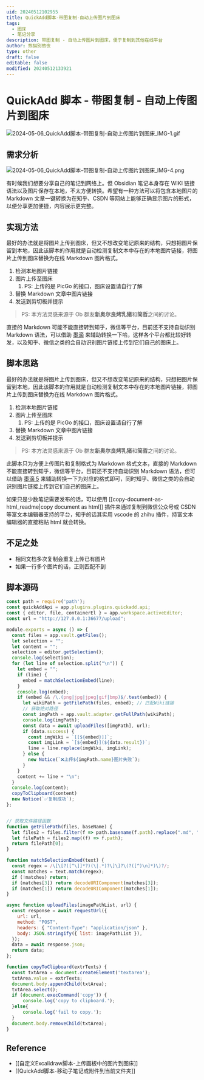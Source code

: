 ```yaml
---
uid: 20240512102955
title: QuickAdd脚本-带图复制-自动上传图片到图床
tags:
  - 图床
  - 笔记分享
description: 带图复制 - 自动上传图片到图床，便于复制到其他在线平台
author: 熊猫别熬夜
type: other
draft: false
editable: false
modified: 20240512133921
---
```


# QuickAdd 脚本 - 带图复制 - 自动上传图片到图床

![2024-05-06_QuickAdd脚本-带图复制-自动上传图片到图床_IMG-1.gif](https://cdn.pkmer.cn/images/202405121043617.gif!pkmer)

## 需求分析

![2024-05-06_QuickAdd脚本-带图复制-自动上传图片到图床_IMG-4.png](https://cdn.pkmer.cn/images/202405121030951.png!pkmer)

有时候我们想要分享自己的笔记到网络上。但 Obsidian 笔记本身存在 WIKI 链接语法以及图片保存在本地，不太方便转换。希望有一种方法可以将包含本地图片的 Markdown 文章一键转换为在知乎、CSDN 等网站上能够正确显示图片的形式，以便分享更加便捷，内容展示更完整。

## 实现方法

最好的办法就是将图片上传到图床，但又不想改变笔记原来的结构，只想把图片保留到本地，因此该脚本的作用就是自动检测复制文本中存在的本地图片链接，将图片上传到图床替换为在线 Markdown 图片格式。

1. 检测本地图片链接
2. 图片上传至图床
	1. PS: 上传的是 PicGo 的接口，图床设置请自行了解
3. 替换 Markdown 文章中图片链接
4. 发送到剪切板并提示

> PS: 本方法灵感来源于 Ob 群友**新奥尔良烤乳猪**和**简哲**之间的讨论。

直接的 Markdown 可能不能直接转到知乎，微信等平台，目前还不支持自动识别 Markdown 语法，可以借助 [墨滴](https://www.mdnice.com/) 来辅助转换一下哈，这样各个平台都比较好转发，以及知乎、微信之类的会自动识别图片链接上传到它们自己的图床上。

## 脚本思路

最好的办法就是将图片上传到图床，但又不想改变笔记原来的结构，只想把图片保留到本地，因此该脚本的作用就是自动检测复制文本中存在的本地图片链接，将图片上传到图床替换为在线 Markdown 图片格式。

1. 检测本地图片链接
2. 图片上传至图床
    1. PS: 上传的是 PicGo 的接口，图床设置请自行了解
3. 替换 Markdown 文章中图片链接
4. 发送到剪切板并提示

> PS: 本方法灵感来源于 Ob 群友**新奥尔良烤乳猪**和**简哲**之间的讨论。

此脚本只为方便上传图片和复制格式为 Markdown 格式文本，直接的 Markdown 不能直接转到知乎，微信等平台，目前还不支持自动识别 Markdown 语法，但可以借助 [墨滴 5](https://www.mdnice.com/) 来辅助转换一下为对应的格式即可，同时知乎、微信之类的会自动识别图片链接上传到它们自己的图床上。

如果只是少数笔记需要发布的话，可以使用 [[copy-document-as-html_readme|copy document as html]] 插件来通过复制到微信公众号或 CSDN 等富文本编辑器支持的平台，知乎的话其实用 vscode 的 zhihu 插件，持富文本编辑器的直接粘贴 html 就会转换。

## 不足之处

- 相同文档多次复制会重复上传已有图片
- 如果一行多个图片的话，正则匹配不到

## 脚本源码

```js
const path = require('path');
const quickAddApi = app.plugins.plugins.quickadd.api;
const { editor, file, containerEl } = app.workspace.activeEditor;
const url = "http://127.0.0.1:36677/upload";

module.exports = async () => {
  const files = app.vault.getFiles();
  let selection = "";
  let content = "";
  selection = editor.getSelection();
  console.log(selection);
  for (let line of selection.split("\n")) {
    let embed = "";
    if (line) {
      embed = matchSelectionEmbed(line);
    }
    console.log(embed);
    if (embed && /\.(png|jpg|jpeg|gif|bmp)$/.test(embed)) {
      let wikiPath = getFilePath(files, embed); // 匹配Wiki链接
      // 获取绝对路径
      const imgPath = app.vault.adapter.getFullPath(wikiPath);
      console.log(imgPath);
      const data = await uploadFiles([imgPath], url);
      if (data.success) {
        const imgWiki = `[[${embed}]]`;
        const imgLink = `[${embed}](${data.result})`;
        line = line.replace(imgWiki, imgLink);
      } else {
        new Notice(`❌上传${imgPath.name}图片失败`);
      }
    }
    content += line + "\n";
  }
  console.log(content);
  copyToClipboard(content)
  new Notice(`✅复制成功`);
};


// 获取文件路径函数
function getFilePath(files, baseName) {
  let files2 = files.filter(f => path.basename(f.path).replace(".md", "") === baseName.replace(".md", ""));
  let filePath = files2.map((f) => f.path);
  return filePath[0];
}

function matchSelectionEmbed(text) {
  const regex = /\[\[?([^\]]*?)(\|.*)?\]\]?\(?([^)\n]*)\)?/;
  const matches = text.match(regex);
  if (!matches) return;
  if (matches[3]) return decodeURIComponent(matches[3]);
  if (matches[1]) return decodeURIComponent(matches[1]);
}

async function uploadFiles(imagePathList, url) {
  const response = await requestUrl({
    url: url,
    method: "POST",
    headers: { "Content-Type": "application/json" },
    body: JSON.stringify({ list: imagePathList }),
  });
  data = await response.json;
  return data;
};

function copyToClipboard(extrTexts) {
  const txtArea = document.createElement('textarea');
  txtArea.value = extrTexts;
  document.body.appendChild(txtArea);
  txtArea.select();
  if (document.execCommand('copy')) {
      console.log('copy to clipboard.');
  }else{
      console.log('fail to copy.');
  }
  document.body.removeChild(txtArea);
}

```

## Reference

- [[自定义Excalidraw脚本-上传画板中的图片到图床]]
- [[QuickAdd脚本-移动子笔记或附件到当前文件夹]]

